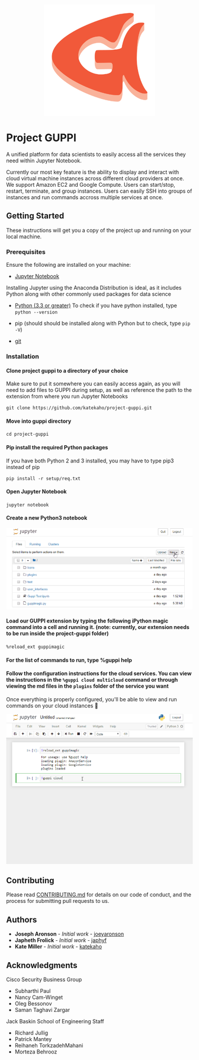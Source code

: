 <p align="center">
  <img src="./src/icons/guppi-logo.png" width="300" height="300" alt="guppi_logo">
</p>

# Project GUPPI

A unified platform for data scientists to easily access all the services they need within Jupyter Notebook. 

Currently our most key feature is the ability to display and interact with cloud virtual machine instances across different cloud providers at once. We support Amazon EC2 and Google Compute. Users can start/stop, restart, terminate, and group instances. Users can easily SSH into groups of instances and run commands accross multiple services at once.

## Getting Started

These instructions will get you a copy of the project up and running on your local machine.

### Prerequisites
Ensure the following are installed on your machine:

* [Jupyter Notebook](https://jupyter.org/install)

Installing Jupyter using the Anaconda Distribution is ideal, as it includes Python along with other commonly used packages for data science

* [Python (3.3 or greater)](https://www.python.org/downloads/)
To check if you have python installed, type `python --version`

* pip (should should be installed along with Python but to check, type `pip -V`)

* [git](https://git-scm.com/downloads)

### Installation


#### Clone project guppi to a directory of your choice
Make sure to put it somewhere you can easily access again, as you will need to add files to GUPPI during setup, as well as reference the path to the extension from where you run Jupyter Notebooks

```
git clone https://github.com/katekaho/project-guppi.git
```

#### Move into guppi directory

```
cd project-guppi
```
#### Pip install the required Python packages
If you have both Python 2 and 3 installed, you may have to type pip3 instead of pip

```
pip install -r setup/req.txt
```

#### Open Jupyter Notebook

```
jupyter notebook
```

#### Create a new Python3 notebook
![](./src/icons/create-notebook.gif)

#### Load our GUPPI extension by typing the following iPython magic command into a cell and running it. (note: currently, our extension needs to be run inside the project-guppi folder)
```
%reload_ext guppimagic
```

#### For the list of commands to run, type %guppi help

#### Follow the configuration instructions for the cloud services. You can view the instructions in the ``%guppi cloud multicloud`` command or through viewing the md files in the ``plugins`` folder of the service you want 
Once everything is properly configured, you'll be able to view and run commands on your cloud instances 🎉

![](./src/icons/cloud-example.gif)


## Contributing

Please read [CONTRIBUTING.md](https://github.com/katekaho/project-guppi/blob/master/CONTRIBUTING.md) for details on our code of conduct, and the process for submitting pull requests to us.

## Authors

* **Joseph Aronson** - *Initial work* - [joeyaronson](https://github.com/joeyaronson)
* **Japheth Frolick** - *Initial work* - [japhyf](https://github.com/japhyf)
* **Kate Miller** - *Initial work* - [katekaho](https://github.com/katekaho)


## Acknowledgments

Cisco Security Business Group
* Subharthi Paul
* Nancy Cam-Winget
* Oleg Bessonov
* Saman Taghavi Zargar

Jack Baskin School of Engineering Staff
* Richard Jullig
* Patrick Mantey
* Reihaneh TorkzadehMahani 
* Morteza Behrooz
